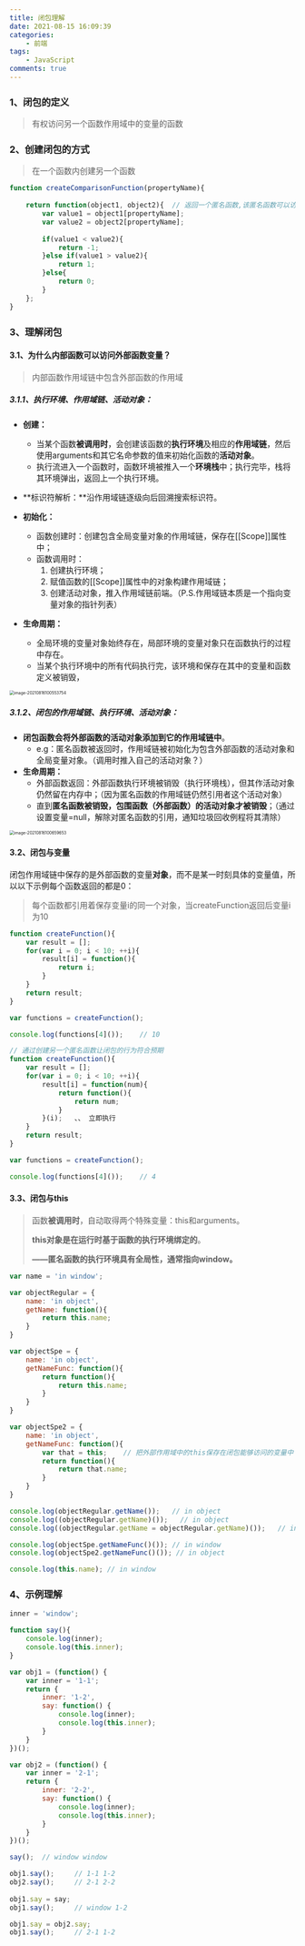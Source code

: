 ```yaml
---
title: 闭包理解
date: 2021-08-15 16:09:39
categories:  
    - 前端
tags: 
	- JavaScript
comments: true
---
```


<!--more-->

### 1、闭包的定义

> 有权访问另一个函数作用域中的变量的函数

### 2、创建闭包的方式

> 在一个函数内创建另一个函数

```javascript
function createComparisonFunction(propertyName){
  
    return function(object1, object2){  // 返回一个匿名函数,该匿名函数可以访问createComparisonFunction函数作用域中的propertyName变量
        var value1 = object1[propertyName];
        var value2 = object2[propertyName];
        
        if(value1 < value2){
            return -1;
        }else if(value1 > value2){
            return 1;
        }else{
            return 0;
        }
    };
}
```

### 3、理解闭包

#### 3.1、为什么内部函数可以访问外部函数变量？

> 内部函数作用域链中包含外部函数的作用域

##### 3.1.1、执行环境、作用域链、活动对象：

* **创建：**
  * 当某个函数**被调用时**，会创建该函数的**执行环境**及相应的**作用域链**，然后使用arguments和其它名命参数的值来初始化函数的**活动对象**。
  * 执行流进入一个函数时，函数环境被推入一个**环境栈**中；执行完毕，栈将其环境弹出，返回上一个执行环境。
* **标识符解析：**沿作用域链逐级向后回溯搜索标识符。
* **初始化：**
  * 函数创建时：创建包含全局变量对象的作用域链，保存在[[Scope]]属性中；
  * 函数调用时：
    1. 创建执行环境；
    2. 赋值函数的[[Scope]]属性中的对象构建作用域链；
    3. 创建活动对象，推入作用域链前端。（P.S.作用域链本质是一个指向变量对象的指针列表）

* **生命周期：**
  * 全局环境的变量对象始终存在，局部环境的变量对象只在函数执行的过程中存在。
  * 当某个执行环境中的所有代码执行完，该环境和保存在其中的变量和函数定义被销毁，

<img src="闭包理解/image-20210816100553754.png" alt="image-20210816100553754" style="zoom:50%;" />

##### 3.1.2、闭包的作用域链、执行环境、活动对象：

* **闭包函数会将外部函数的活动对象添加到它的作用域链中**。
  * e.g：匿名函数被返回时，作用域链被初始化为包含外部函数的活动对象和全局变量对象。（调用时推入自己的活动对象？）
* **生命周期：**
  * 外部函数返回：外部函数执行环境被销毁（执行环境栈），但其作活动对象仍然留在内存中；（因为匿名函数的作用域链仍然引用者这个活动对象）
  * 直到**匿名函数被销毁，包围函数（外部函数）的活动对象才被销毁**；（通过设置变量=null，解除对匿名函数的引用，通知垃圾回收例程将其清除）

<img src="闭包理解/image-20210816100659653.png" alt="image-20210816100659653" style="zoom:50%;" />

#### 3.2、闭包与变量

闭包作用域链中保存的是外部函数的变量**对象**，而不是某一时刻具体的变量值，所以以下示例每个函数返回的都是0：

> 每个函数都引用着保存变量i的同一个对象，当createFunction返回后变量i为10

```javascript
function createFunction(){
    var result = [];
    for(var i = 0; i < 10; ++i){
        result[i] = function(){
            return i;
        } 
    }
    return result;
}

var functions = createFunction();

console.log(functions[4]());    // 10
```

```javascript
// 通过创建另一个匿名函数让闭包的行为符合预期
function createFunction(){
    var result = [];
    for(var i = 0; i < 10; ++i){
        result[i] = function(num){
            return function(){
                return num;
            }
        }(i);	、、 立即执行
    }
    return result;
}

var functions = createFunction();

console.log(functions[4]());    // 4
```

#### 3.3、闭包与this

> 函数**被调用时**，自动取得两个特殊变量：this和arguments。
>
> **this对象是在运行时基于函数的执行环境绑定的**。
>
> **——匿名函数的执行环境具有全局性，通常指向window。**

```javascript
var name = 'in window';

var objectRegular = {
    name: 'in object',
    getName: function(){
        return this.name;
    }
}

var objectSpe = {
    name: 'in object',
    getNameFunc: function(){
        return function(){
            return this.name;
        }
    }
}

var objectSpe2 = {
    name: 'in object',
    getNameFunc: function(){
        var that = this;    // 把外部作用域中的this保存在闭包能够访问的变量中
        return function(){
            return that.name;
        }
    }
}

console.log(objectRegular.getName());   // in object
console.log((objectRegular.getName)());   // in object
console.log((objectRegular.getName = objectRegular.getName)());   // in window

console.log(objectSpe.getNameFunc()()); // in window
console.log(objectSpe2.getNameFunc()()); // in object

console.log(this.name); // in window
```

### 4、示例理解

```javascript
inner = 'window';

function say(){
    console.log(inner);
    console.log(this.inner);
}

var obj1 = (function() {
    var inner = '1-1';
    return {
        inner: '1-2',
        say: function() {
            console.log(inner);
            console.log(this.inner);
        }
    }
})();

var obj2 = (function() {
    var inner = '2-1';
    return {
        inner: '2-2',
        say: function() {
            console.log(inner);
            console.log(this.inner);
        }
    }
})();

say();	// window window

obj1.say();		// 1-1 1-2
obj2.say();		// 2-1 2-2
 
obj1.say = say;	
obj1.say();		// window 1-2

obj1.say = obj2.say;	
obj1.say();		// 2-1 1-2
```

